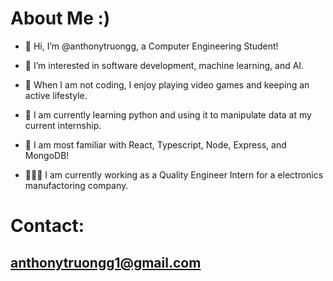 # About Me :)

- 👋 Hi, I’m @anthonytruongg, a Computer Engineering Student!
- 👀 I’m interested in software development, machine learning, and AI.
- 💪 When I am not coding, I enjoy playing video games and keeping an active lifestyle.
- 🌱 I am currently learning python and using it to manipulate data at my current internship.
- 🤯 I am most familiar with React, Typescript, Node, Express, and MongoDB!

- 🧑🏻‍💻 I am currently working as a Quality Engineer Intern for a electronics manufactoring company. 


# Contact:
## anthonytruongg1@gmail.com

<!---
anthonytruongg/anthonytruongg is a ✨ special ✨ repository because its `README.md` (this file) appears on your GitHub profile.
You can click the Preview link to take a look at your changes.
--->
